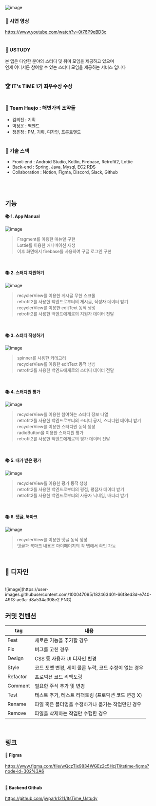 ![image](https://user-images.githubusercontent.com/100047095/182458825-895bfb8c-4811-4068-be4a-dfb4497dbbc9.png)
### 🔗 시연 영상 
https://www.youtube.com/watch?v=0t76P9qBD3c
<br/><br/>


### 📒 USTUDY
본 앱은 다양한 분야의 스터디 및 취미 모임을 제공하고 있으며<br/>
언제 어디서든 참여할 수 있는 스터디 모임을 제공하는 서비스 입니다
<br/><br/>

### 🏆 IT's TIME 1기 최우수상 수상 <br/><br/>

### 🌊 Team Haejo : 해변가의 조약돌
+ 김의진 : 기획
+ 박정운 : 백엔드
+ 정은정 : PM, 기획, 디자인, 프론트엔드<br/><br/>

### 📌 기술 스택
+ Front-end : Android Studio, Kotlin, Firebase, Retrofit2, Lottie<br/>
+ Back-end : Spring, Java, Mysql, EC2 RDS<br/>
+ Collaboration : Notion, Figma, Discord, Slack, Github <br/><br/>

<br/>

## 기능

#### 📚 1. App Manual <br/>
![image](https://user-images.githubusercontent.com/100047095/182464296-17afb1c2-c599-4578-bc5e-8b1b026ea21a.png)

> Fragment를 이용한 매뉴얼 구현 <br/>
Lottie를 이용한 애니메이션 재생 <br/>
이후 화면에서 firebase를 사용하여 구글 로그인 구현 <br/>
>

<br/>

#### 📚 2. 스터디 지원하기 <br/>
![image](https://user-images.githubusercontent.com/100047095/182459443-d9e88e2b-01c0-4258-93f8-89da27938907.png)

> recyclerView를 이용한 게시글 무한 스크롤<br/>
retrofit2를 사용한 백엔드로부터의 게시글, 작성자 데이터 받기 <br/>
recyclerView를 이용한 editText 동적 생성<br/>
retrofit2를 사용한 백엔드에게로의 지원자 데이터 전달 
>

<br/>

#### 📚 3. 스터디 작성하기 <br/>
![image](https://user-images.githubusercontent.com/100047095/182461990-4a91f7c6-bc19-47f6-a569-bd3673fb23f2.PNG)

> spinner를 사용한 카테고리 <br/>
recyclerView를 이용한 editText 동적 생성<br/>
retrofit2를 사용한 백엔드에게로의 스터디 데이터 전달 
>

<br/>

#### 📚 4. 스터디원 평가 <br/>
![image](https://user-images.githubusercontent.com/100047095/182462334-9a727ea4-0de4-4605-9b83-ee5a6cf2a5f2.PNG)

> recyclerView를 이용한 참여하는 스터디 정보 나열 <br/>
retrofit2를 사용한 백엔드로부터의 스터디 공지, 스터디원 데이터 받기 <br/>
recyclerView를 이용한 스터디원 동적 생성<br/>
radioButton을 이용한 스터디원 평가 <br/>
retrofit2를 사용한 백엔드에게로의 평가 데이터 전달
>

<br/>

#### 📚 5. 내가 받은 평가 <br/>
![image](https://user-images.githubusercontent.com/100047095/182462683-1537f1bf-7608-4be8-872f-6ad72224d251.PNG)

> recyclerView를 이용한 평가 동적 생성<br/>
retrofit2를 사용한 백엔드로부터의 평점, 평점자 데이터 받기 <br/>
retrofit2를 사용한 백엔드로부터의 사용자 닉네임, 배터리 받기 <br/>
>

<br/>

#### 📚 6. 댓글, 북마크 <br/>
![image](https://user-images.githubusercontent.com/100047095/182463017-18698561-639e-48c2-b7a0-a8530c50db29.png)

> recyclerView를 이용한 댓글 동적 생성 <br/>
댓글과 북마크 내용은 마이페이지의 각 탭에서 확인 가능 <br/>
>


<br/>

## 🎨 디자인
<br/>
![image](https://user-images.githubusercontent.com/100047095/182463401-66f8ed3d-e740-49f3-ae3a-d8a534a308e2.PNG)



<br/>

## 커밋 컨벤션

|tag|내용|
|------|---|
|Feat|새로운 기능을 추가할 경우|
|Fix|버그를 고친 경우|
|Design|CSS 등 사용자 UI 디자인 변경|
|Style|코드 포맷 변경, 세미 콜론 누락, 코드 수정이 없는 경우|
|Refactor|프로덕션 코드 리팩토링|
|Comment|필요한 주석 추가 및 변경|
|Test|테스트 추가, 테스트 리팩토링 (프로덕션 코드 변경 X)|
|Rename|파일 혹은 폴더명을 수정하거나 옮기는 작업만인 경우|
|Remove|파일을 삭제하는 작업만 수행한 경우|


<br/>

## 링크

#### 🔗 Figma
https://www.figma.com/file/wQczTix9834WGEz2c5HcjT/itstime-figma?node-id=302%3A6
<br/><br/>

#### 🔗 Backend Github
https://github.com/jwpark1211/ItsTime_Ustudy <br/><br/>


